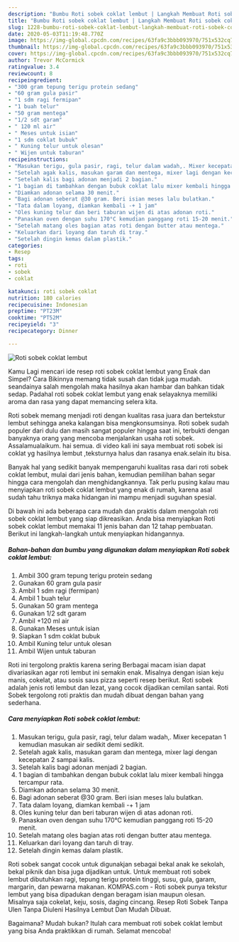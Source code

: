 ```yaml
---
description: "Bumbu Roti sobek coklat lembut | Langkah Membuat Roti sobek coklat lembut Yang Enak Banget"
title: "Bumbu Roti sobek coklat lembut | Langkah Membuat Roti sobek coklat lembut Yang Enak Banget"
slug: 1228-bumbu-roti-sobek-coklat-lembut-langkah-membuat-roti-sobek-coklat-lembut-yang-enak-banget
date: 2020-05-03T11:19:48.770Z
image: https://img-global.cpcdn.com/recipes/63fa9c3bbb093970/751x532cq70/roti-sobek-coklat-lembut-foto-resep-utama.jpg
thumbnail: https://img-global.cpcdn.com/recipes/63fa9c3bbb093970/751x532cq70/roti-sobek-coklat-lembut-foto-resep-utama.jpg
cover: https://img-global.cpcdn.com/recipes/63fa9c3bbb093970/751x532cq70/roti-sobek-coklat-lembut-foto-resep-utama.jpg
author: Trevor McCormick
ratingvalue: 3.4
reviewcount: 8
recipeingredient:
- "300 gram tepung terigu protein sedang"
- "60 gram gula pasir"
- "1 sdm ragi fermipan"
- "1 buah telur"
- "50 gram mentega"
- "1/2 sdt garam"
- " 120 ml air"
- " Meses untuk isian"
- "1 sdm coklat bubuk"
- " Kuning telur untuk olesan"
- " Wijen untuk taburan"
recipeinstructions:
- "Masukan terigu, gula pasir, ragi, telur dalam wadah,. Mixer kecepatan 1 kemudian masukan air sedikit demi sedikit."
- "Setelah agak kalis, masukan garam dan mentega, mixer lagi dengan kecepatan 2 sampai kalis."
- "Setelah kalis bagi adonan menjadi 2 bagian."
- "1 bagian di tambahkan dengan bubuk coklat lalu mixer kembali hingga tercampur rata."
- "Diamkan adonan selama 30 menit."
- "Bagi adonan seberat @30 gram. Beri isian meses lalu bulatkan."
- "Tata dalam loyang, diamkan kembali -+ 1 jam"
- "Oles kuning telur dan beri taburan wijen di atas adonan roti."
- "Panaskan oven dengan suhu 170°C kemudian panggang roti 15-20 menit."
- "Setelah matang oles bagian atas roti dengan butter atau mentega."
- "Keluarkan dari loyang dan taruh di tray."
- "Setelah dingin kemas dalam plastik."
categories:
- Resep
tags:
- roti
- sobek
- coklat

katakunci: roti sobek coklat 
nutrition: 180 calories
recipecuisine: Indonesian
preptime: "PT23M"
cooktime: "PT52M"
recipeyield: "3"
recipecategory: Dinner

---
```



![Roti sobek coklat lembut](https://img-global.cpcdn.com/recipes/63fa9c3bbb093970/751x532cq70/roti-sobek-coklat-lembut-foto-resep-utama.jpg)

Kamu Lagi mencari ide resep roti sobek coklat lembut yang Enak dan Simpel? Cara Bikinnya memang tidak susah dan tidak juga mudah. seandainya salah mengolah maka hasilnya akan hambar dan bahkan tidak sedap. Padahal roti sobek coklat lembut yang enak selayaknya memiliki aroma dan rasa yang dapat memancing selera kita.

Roti sobek memang menjadi roti dengan kualitas rasa juara dan bertekstur lembut sehingga aneka kalangan bisa mengkonsumsinya. Roti sobek sudah populer dari dulu dan masih sangat populer hingga saat ini, terbukti dengan banyaknya orang yang mencoba menjalankan usaha roti sobek. Assalamualaikum. hai semua. di video kali ini saya membuat roti sobek isi coklat yg hasilnya lembut ,teksturnya halus dan rasanya enak.selain itu bisa.

Banyak hal yang sedikit banyak mempengaruhi kualitas rasa dari roti sobek coklat lembut, mulai dari jenis bahan, kemudian pemilihan bahan segar hingga cara mengolah dan menghidangkannya. Tak perlu pusing kalau mau menyiapkan roti sobek coklat lembut yang enak di rumah, karena asal sudah tahu triknya maka hidangan ini mampu menjadi suguhan spesial.


Di bawah ini ada beberapa cara mudah dan praktis dalam mengolah roti sobek coklat lembut yang siap dikreasikan. Anda bisa menyiapkan Roti sobek coklat lembut memakai 11 jenis bahan dan 12 tahap pembuatan. Berikut ini langkah-langkah untuk menyiapkan hidangannya.

<!--inarticleads1-->

##### Bahan-bahan dan bumbu yang digunakan dalam menyiapkan Roti sobek coklat lembut:

1. Ambil 300 gram tepung terigu protein sedang
1. Gunakan 60 gram gula pasir
1. Ambil 1 sdm ragi (fermipan)
1. Ambil 1 buah telur
1. Gunakan 50 gram mentega
1. Gunakan 1/2 sdt garam
1. Ambil  +120 ml air
1. Gunakan  Meses untuk isian
1. Siapkan 1 sdm coklat bubuk
1. Ambil  Kuning telur untuk olesan
1. Ambil  Wijen untuk taburan


Roti ini tergolong praktis karena sering Berbagai macam isian dapat divariasikan agar roti lembut ini semakin enak. Misalnya dengan isian keju manis, cokelat, atau sosis saus pizza seperti resep berikut. Roti sobek adalah jenis roti lembut dan lezat, yang cocok dijadikan cemilan santai. Roti Sobek tergolong roti praktis dan mudah dibuat dengan bahan yang sederhana. 

<!--inarticleads2-->

##### Cara menyiapkan Roti sobek coklat lembut:

1. Masukan terigu, gula pasir, ragi, telur dalam wadah,. Mixer kecepatan 1 kemudian masukan air sedikit demi sedikit.
1. Setelah agak kalis, masukan garam dan mentega, mixer lagi dengan kecepatan 2 sampai kalis.
1. Setelah kalis bagi adonan menjadi 2 bagian.
1. 1 bagian di tambahkan dengan bubuk coklat lalu mixer kembali hingga tercampur rata.
1. Diamkan adonan selama 30 menit.
1. Bagi adonan seberat @30 gram. Beri isian meses lalu bulatkan.
1. Tata dalam loyang, diamkan kembali -+ 1 jam
1. Oles kuning telur dan beri taburan wijen di atas adonan roti.
1. Panaskan oven dengan suhu 170°C kemudian panggang roti 15-20 menit.
1. Setelah matang oles bagian atas roti dengan butter atau mentega.
1. Keluarkan dari loyang dan taruh di tray.
1. Setelah dingin kemas dalam plastik.


Roti sobek sangat cocok untuk digunakjan sebagai bekal anak ke sekolah, bekal piknik dan bisa juga dijadikan untuk. Untuk membuat roti sobek lembut dibutuhkan ragi, tepung terigu protein tinggi, susu, gula, garam, margarin, dan pewarna makanan. KOMPAS.com - Roti sobek punya tekstur lembut yang bisa dipadukan dengan beragam isian maupun olesan. Misalnya saja cokelat, keju, sosis, daging cincang. Resep Roti Sobek Tanpa Ulen Tanpa Diuleni Hasilnya Lembut Dan Mudah Dibuat. 

Bagaimana? Mudah bukan? Itulah cara membuat roti sobek coklat lembut yang bisa Anda praktikkan di rumah. Selamat mencoba!
